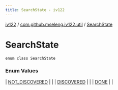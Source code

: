 ```yaml
---
title: SearchState - iv122
---
```


[iv122](../../index.md) / [com.github.mseleng.iv122.util](../index.md) / [SearchState](.)

# SearchState

`enum class SearchState`

### Enum Values

| [NOT_DISCOVERED](-n-o-t_-d-i-s-c-o-v-e-r-e-d.md) |  |
| [DISCOVERED](-d-i-s-c-o-v-e-r-e-d.md) |  |
| [DONE](-d-o-n-e.md) |  |

